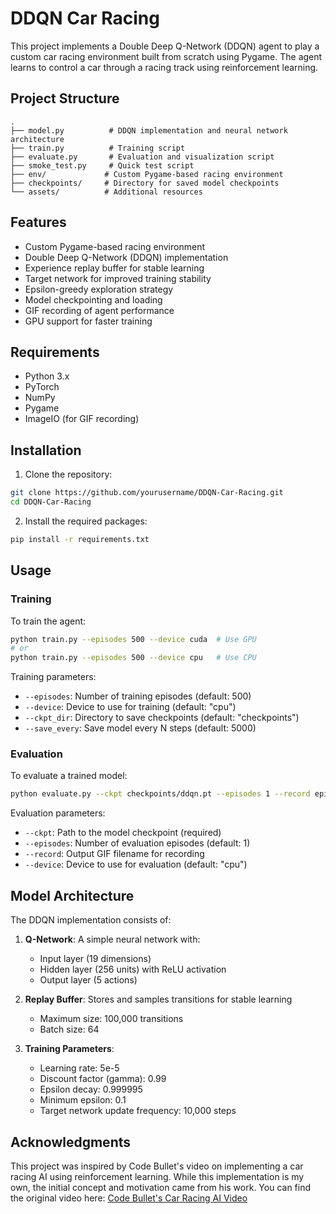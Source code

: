 # DDQN Car Racing

This project implements a Double Deep Q-Network (DDQN) agent to play a custom car racing environment built from scratch using Pygame. The agent learns to control a car through a racing track using reinforcement learning.

## Project Structure

```
.
├── model.py          # DDQN implementation and neural network architecture
├── train.py          # Training script
├── evaluate.py       # Evaluation and visualization script
├── smoke_test.py     # Quick test script
├── env/             # Custom Pygame-based racing environment
├── checkpoints/     # Directory for saved model checkpoints
└── assets/          # Additional resources
```

## Features

- Custom Pygame-based racing environment
- Double Deep Q-Network (DDQN) implementation
- Experience replay buffer for stable learning
- Target network for improved training stability
- Epsilon-greedy exploration strategy
- Model checkpointing and loading
- GIF recording of agent performance
- GPU support for faster training

## Requirements

- Python 3.x
- PyTorch
- NumPy
- Pygame
- ImageIO (for GIF recording)

## Installation

1. Clone the repository:
```bash
git clone https://github.com/yourusername/DDQN-Car-Racing.git
cd DDQN-Car-Racing
```

2. Install the required packages:
```bash
pip install -r requirements.txt
```

## Usage

### Training

To train the agent:

```bash
python train.py --episodes 500 --device cuda  # Use GPU
# or
python train.py --episodes 500 --device cpu   # Use CPU
```

Training parameters:
- `--episodes`: Number of training episodes (default: 500)
- `--device`: Device to use for training (default: "cpu")
- `--ckpt_dir`: Directory to save checkpoints (default: "checkpoints")
- `--save_every`: Save model every N steps (default: 5000)

### Evaluation

To evaluate a trained model:

```bash
python evaluate.py --ckpt checkpoints/ddqn.pt --episodes 1 --record episode.gif
```

Evaluation parameters:
- `--ckpt`: Path to the model checkpoint (required)
- `--episodes`: Number of evaluation episodes (default: 1)
- `--record`: Output GIF filename for recording
- `--device`: Device to use for evaluation (default: "cpu")

## Model Architecture

The DDQN implementation consists of:

1. **Q-Network**: A simple neural network with:
   - Input layer (19 dimensions)
   - Hidden layer (256 units) with ReLU activation
   - Output layer (5 actions)

2. **Replay Buffer**: Stores and samples transitions for stable learning
   - Maximum size: 100,000 transitions
   - Batch size: 64

3. **Training Parameters**:
   - Learning rate: 5e-5
   - Discount factor (gamma): 0.99
   - Epsilon decay: 0.999995
   - Minimum epsilon: 0.1
   - Target network update frequency: 10,000 steps

## Acknowledgments

This project was inspired by Code Bullet's video on implementing a car racing AI using reinforcement learning. While this implementation is my own, the initial concept and motivation came from his work. You can find the original video here: [Code Bullet's Car Racing AI Video](https://www.youtube.com/watch?v=r428O_CMcpI&t=9s)